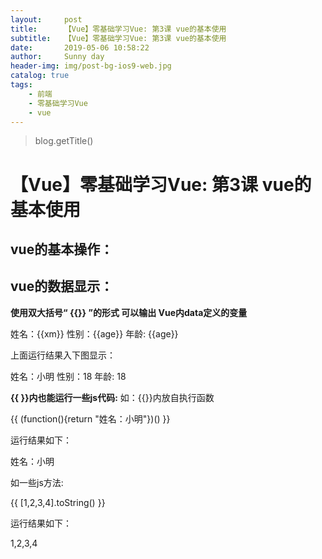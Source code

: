 ```yaml
---
layout:     post
title:      【Vue】零基础学习Vue: 第3课 vue的基本使用
subtitle:   【Vue】零基础学习Vue: 第3课 vue的基本使用
date:       2019-05-06 10:58:22
author:     Sunny day
header-img: img/post-bg-ios9-web.jpg
catalog: true
tags:
    - 前端
    - 零基础学习Vue
    - vue
---
```

>blog.getTitle() 

# 【Vue】零基础学习Vue: 第3课 vue的基本使用


## vue的基本操作：

<!DOCTYPE html> <html lang="en"> <head> <meta charset="UTF-8"> <title> 给标签定义vue </title> <script src="https://cdn.jsdelivr.net/npm/vue/dist/vue.js"></script> </head> <body> <!-- 获取的元素 --> <div id="app"> </div> <script> new Vue({ el:"/#app", //获取元素 也可以通过className来获取 data:{}, //data内存放vue的变量 methods: { //methods存放vue内定义的方法 }, }) </script> </body> </html>

## vue的数据显示：

**使用双大括号“ {{}} ”的形式 可以输出 Vue内data定义的变量**
<body> <!-- 获取的元素 --> <div id="app"> 姓名：{{xm}} 性别：{{age}} 年龄: {{age}} </div> <script> new Vue({ el:"/#app", //获取元素 data:{ //data内存放vue的变量 xm:"小明", sex:"男", age:"18" }, methods: { //methods存放vue内定义的方法 }, }) </script> </body>

上面运行结果入下图显示：

姓名：小明 性别：18 年龄: 18

**{{ }}内也能运行一些js代码:**
如：{{}}内放自执行函数 

<!-- 获取的元素 --> <div id="app"> {{ (function(){return "姓名：小明"})() }} </div>

运行结果如下：

姓名：小明

如一些js方法:

<div id="app"> {{ [1,2,3,4].toString() }} </div>

运行结果如下：

1,2,3,4
